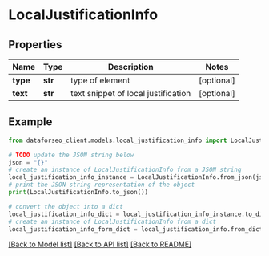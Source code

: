 # LocalJustificationInfo


## Properties

Name | Type | Description | Notes
------------ | ------------- | ------------- | -------------
**type** | **str** | type of element | [optional] 
**text** | **str** | text snippet of local justification | [optional] 

## Example

```python
from dataforseo_client.models.local_justification_info import LocalJustificationInfo

# TODO update the JSON string below
json = "{}"
# create an instance of LocalJustificationInfo from a JSON string
local_justification_info_instance = LocalJustificationInfo.from_json(json)
# print the JSON string representation of the object
print(LocalJustificationInfo.to_json())

# convert the object into a dict
local_justification_info_dict = local_justification_info_instance.to_dict()
# create an instance of LocalJustificationInfo from a dict
local_justification_info_form_dict = local_justification_info.from_dict(local_justification_info_dict)
```
[[Back to Model list]](../README.md#documentation-for-models) [[Back to API list]](../README.md#documentation-for-api-endpoints) [[Back to README]](../README.md)


